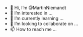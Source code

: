 - 👋 Hi, I’m @MartinNiemandt
- 👀 I’m interested in ...
- 🌱 I’m currently learning ...
- 💞️ I’m looking to collaborate on ...
- 📫 How to reach me ...

<!---
MartinNiemandt/MartinNiemandt is a ✨ special ✨ repository because its `README.md` (this file) appears on your GitHub profile.
You can click the Preview link to take a look at your changes.
--->
